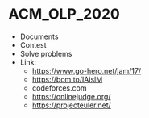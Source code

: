 # ACM_OLP_2020
- Documents
- Contest
- Solve problems
- Link:
  - https://www.go-hero.net/jam/17/
  - https://bom.to/IAislM
  - codeforces.com
  - https://onlinejudge.org/
  - https://projecteuler.net/
